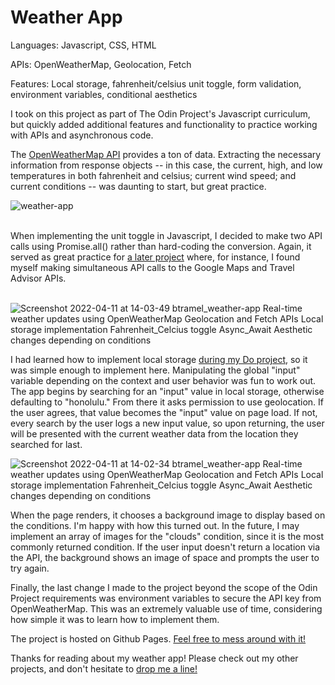# Weather App

Languages: Javascript, CSS, HTML<br>

APIs: OpenWeatherMap, Geolocation, Fetch<br>

Features: Local storage, fahrenheit/celsius unit toggle, form validation, environment variables, conditional aesthetics

I took on this project as part of The Odin Project's Javascript curriculum, but quickly added additional features and functionality to practice working with APIs and asynchronous code.

The <a href="https://openweathermap.org/current">OpenWeatherMap API</a> provides a ton of data. Extracting the necessary information from response objects -- in this case, the current, high, and low temperatures in both fahrenheit and celsius; current wind speed; and current conditions -- was daunting to start, but great practice.
<br>

![weather-app](https://user-images.githubusercontent.com/66852498/162803944-0b2eb045-4b83-42fc-a75a-c0dc96bbefff.gif)

<br>
When implementing the unit toggle in Javascript, I decided to make two API calls using Promise.all() rather than hard-coding the conversion. Again, it served as great practice for <a href="https://github.com/btramel/AskBourdain">a later project</a> where, for instance, I found myself making simultaneous API calls to the Google Maps and Travel Advisor APIs.<br>
<br>

![Screenshot 2022-04-11 at 14-03-49 btramel_weather-app Real-time weather updates using OpenWeatherMap Geolocation and Fetch APIs  Local storage implementation  Fahrenheit_Celcius toggle  Async_Await  Aesthetic changes depending on conditions](https://user-images.githubusercontent.com/66852498/162811567-ad3ebf8f-1edd-4000-9014-cee63d1f2cff.png)


I had learned how to implement local storage <a href="https://github.com/btramel/todo">during my Do project</a>, so it was simple enough to implement here. Manipulating the global "input" variable depending on the context and user behavior was fun to work out. The app begins by searching for an "input" value in local storage, otherwise defaulting to "honolulu." From there it asks permission to use geolocation. If the user agrees, that value becomes the "input" value on page load. If not, every search by the user logs a new input value, so upon returning, the user will be presented with the current weather data from the location they searched for last.

![Screenshot 2022-04-11 at 14-02-34 btramel_weather-app Real-time weather updates using OpenWeatherMap Geolocation and Fetch APIs  Local storage implementation  Fahrenheit_Celcius toggle  Async_Await  Aesthetic changes depending on conditions](https://user-images.githubusercontent.com/66852498/162811868-84f55550-964b-44da-8609-65232b19b8e5.png)


When the page renders, it chooses a background image to display based on the conditions. I'm happy with how this turned out. In the future, I may implement an array of images for the "clouds" condition, since it is the most commonly returned condition. If the user input doesn't return a location via the API, the background shows an image of space and prompts the user to try again.

Finally, the last change I made to the project beyond the scope of the Odin Project requirements was environment variables to secure the API key from OpenWeatherMap. This was an extremely valuable use of time, considering how simple it was to learn how to implement them.

The project is hosted on Github Pages. <a href="https://btramel.github.io/weather-app/">Feel free to mess around with it!</a>

Thanks for reading about my weather app! Please check out my other projects, and don't hesitate to <a href="mailto:bradtramel@gmail.com">drop me a line!</a>
